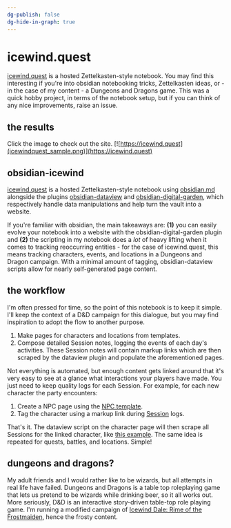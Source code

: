 ```yaml
---
dg-publish: false
dg-hide-in-graph: true
---
```


# icewind.quest
[icewind.quest](https://icewind.quest) is a hosted Zettelkasten-style notebook. You may find this interesting if you're into obsidian notebooking tricks, Zettelkasten ideas, or - in the case of my content - a Dungeons and Dragons game. This was a quick hobby project, in terms of the notebook setup, but if you can think of any nice improvements, raise an issue.

## the results
Click the image to check out the site. 
[![https://icewind.quest](icewindquest_sample.png)](https://icewind.quest)

## obsidian-icewind
[icewind.quest](https://icewind.quest) is a hosted Zettelkasten-style notebook using [obsidian.md](https://obsidian.md) alongside the plugins [obsidian-dataview](https://blacksmithgu.github.io/obsidian-dataview/) and [obsidian-digital-garden](https://github.com/oleeskild/obsidian-digital-garden), which respectively handle data manipulations and help turn the vault into a website.

If you're familiar with obsidian, the main takeaways are: **(1)** you can easily evolve your notebook into a website with the obsidian-digital-garden plugin and **(2)** the scripting in my notebook does a *lot* of heavy lifting when it comes to tracking reoccurring entities - for the case of icewind.quest, this means tracking characters, events, and locations in a Dungeons and Dragon campaign.  With a minimal amount of tagging, obsidian-dataview scripts allow for nearly self-generated page content.

## the workflow
I'm often pressed for time, so the point of this notebook is to keep it simple. I'll keep the context of a D&D campaign for this dialogue, but you may find inspiration to adopt the flow to another purpose. 

1. Make pages for characters and locations from templates.
2. Compose detailed Session notes, logging the events of each day's activities. These Session notes will contain markup links which are then scraped by the dataview plugin and populate the aforementioned pages. 

Not everything is automated, but enough content gets linked around that it's very easy to see at a glance what interactions your players have made. You just need to keep quality logs for each Session. For example, for each new character the party encounters:

1. Create a NPC page using the [NPC template](https://github.com/shervinsahba/obsidian-icewind/tree/main/_templates).
2. Tag the character using a markup link during [Session](https://github.com/shervinsahba/obsidian-icewind/tree/main/Chronicles) logs.

That's it. The dataview script on the character page will then scrape all Sessions for the linked character, like [this example](https://icewind.quest/characters/ten-towns/bryn-shander/markham-southwell/). The same idea is repeated for quests, battles, and locations. Simple!

## dungeons and dragons?
My adult friends and I would rather like to be wizards, but all attempts in real life have failed. Dungeons and Dragons is a table top roleplaying game that lets us pretend to be wizards while drinking beer, so it all works out. More seriously, D&D is an interactive story-driven table-top role playing game. I'm running a modified campaign of [Icewind Dale: Rime of the Frostmaiden](https://en.wikipedia.org/wiki/Icewind_Dale:_Rime_of_the_Frostmaiden), hence the frosty content.





